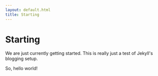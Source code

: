```yaml
---
layout: default.html
title: Starting
---
```


# Starting

We are just currently getting started. This is really just a test of Jekyll's blogging setup.

So, hello world!